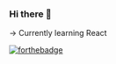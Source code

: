 ### Hi there 👋

-> Currently learning React


[![forthebadge](https://forthebadge.com/images/badges/contains-cat-gifs.svg)](https://forthebadge.com)
